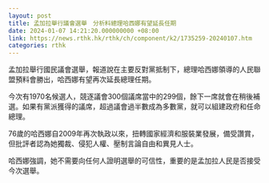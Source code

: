 ```yaml
---
layout: post
title: 孟加拉舉行議會選舉　分析料總理哈西娜有望延長任期
date: 2024-01-07 14:21:20.000000000 +08:00
link: https://news.rthk.hk/rthk/ch/component/k2/1735259-20240107.htm
categories: rthk
---
```


孟加拉舉行國民議會選舉，報道說在主要反對黨抵制下，總理哈西娜領導的人民聯盟預料會勝出，哈西娜有望再次延長總理任期。

今次有1970名候選人，競逐議會300個議席當中的299個，餘下一席就會在稍後補選。如果有黨派獲得的議席，超過議會過半數成為多數黨，就可以組建政府和任命總理。

76歲的哈西娜自2009年再次執政以來，扭轉國家經濟和服裝業發展，備受讚賞，但批評者認為她獨裁、侵犯人權、壓制言論自由和異見人士。

哈西娜強調，她不需要向任何人證明選舉的可信性，重要的是孟加拉人民是否接受今次選舉。
